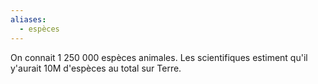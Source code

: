 ```yaml
---
aliases:
  - espèces
---
```

On connait 1 250 000 espèces animales. Les scientifiques estiment qu'il y'aurait 10M d'espèces au total sur Terre.


